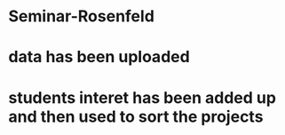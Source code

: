# Seminar-Rosenfeld
# data has been uploaded
# students interet has been added up and then used to sort the projects
